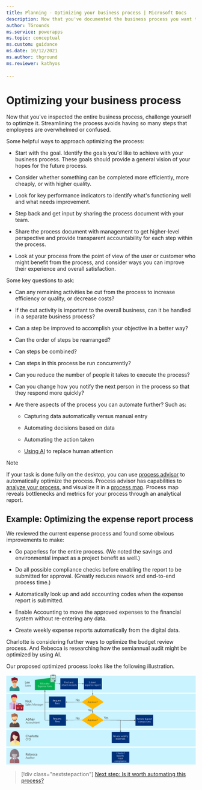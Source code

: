 ```yaml
---
title: Planning - Optimizing your business process | Microsoft Docs
description: Now that you've documented the business process you want to automate with Power Apps, optimize it. Learn some helpful approaches and key questions for optimization.
author: TGrounds
ms.service: powerapps
ms.topic: conceptual
ms.custom: guidance
ms.date: 10/12/2021
ms.author: thground
ms.reviewer: kathyos

---
```


# Optimizing your business process

Now that you've inspected the entire business process, challenge yourself to
optimize it. Streamlining the process avoids having so many steps that employees
are overwhelmed or confused​.

Some helpful ways to approach optimizing the process:

- Start with the goal. Identify the goals you'd like to achieve with your
    business process. These goals should provide a general vision of your hopes for the future
    process.

- Consider whether something can be completed more efficiently, more cheaply,
    or with higher quality.

- Look for key performance indicators to identify what's functioning well and
    what needs improvement.

- Step back and get input by sharing the process document with your team​.

- Share the process document with management to get higher-level perspective and
    provide transparent accountability for each step within the process. ​

- Look at your process from the point of view of the user or customer who might
    benefit from the process, and consider ways you can improve their experience
    and overall satisfaction​.

Some key questions to ask:

- Can any remaining activities be cut from the process to
    increase efficiency or quality, or decrease costs?

- If the cut activity is important to the overall business, can it be
    handled in a separate business process​?

- Can a step be improved to accomplish your objective in a better way?​

- Can the order of steps be rearranged?

- Can steps be combined?

- Can steps in this process be run concurrently?

- Can you reduce the number of people it takes to execute the process?

- Can you change how you notify the next person in the process so that they
    respond more quickly?

- Are there aspects of the process you can automate further? Such as:

  - Capturing data automatically versus manual entry

  - Automating decisions based on data

  - Automating the action taken

  - [Using AI](https://docs.microsoft.com/ai-builder/overview) to replace
        human attention

> [!NOTE]
> If your task is done fully on the desktop, you can use [process advisor](/power-automate/process-advisor-overview.md)
to automatically optimize the process. 
Process advisor has capabilities to [analyze your process](/power-automate/process-advisor-analyze), 
and visualize it in a [process map](/power-automate/process-advisor-visualize.md).
Process map reveals bottlenecks and metrics for your process through an analytical report.

## Example: Optimizing the expense report process

We reviewed the current expense process and found some obvious improvements
to make:

- Go paperless for the entire process. (We noted the savings and environmental
    impact as a project benefit as well.)

- Do all possible compliance checks before enabling the report to be submitted
    for approval. (Greatly reduces rework and end-to-end process time.)

- Automatically look up and add accounting codes when the expense report is
    submitted.

- Enable Accounting to move the approved expenses to the financial system
    without re-entering any data.

- Create weekly expense reports automatically from the digital data.

Charlotte is considering further ways to optimize the budget review process. And
Rebecca is researching how the semiannual audit might be optimized by using AI.

Our proposed optimized process looks like the following illustration.

![Optimized business process flowchart that removes extra steps in the accounting process, as described in the article](media/optimized-business-process.png "Optimized business process flowchart that removes extra steps in the accounting process, as described in the article")

> [!div class="nextstepaction"]
> [Next step: Is it worth automating this process?](worth-automating-process.md)
